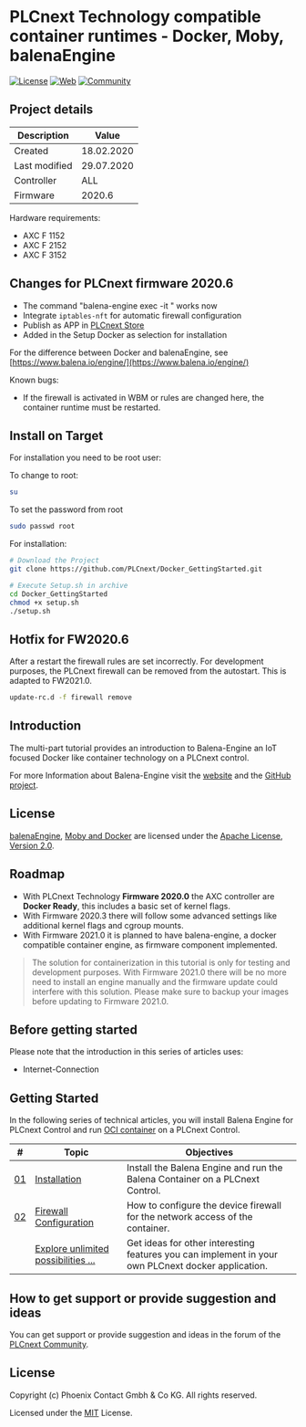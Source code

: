 # PLCnext Technology compatible container runtimes - Docker, Moby, balenaEngine

[![License](https://img.shields.io/badge/License-MIT-blue.svg)](LICENSE)
[![Web](https://img.shields.io/badge/PLCnext-Website-blue.svg)](https://www.phoenixcontact.com/plcnext)
[![Community](https://img.shields.io/badge/PLCnext-Community-blue.svg)](https://www.plcnext-community.net)

## Project details

|Description   | Value      |
|--------------|------------|
|Created       | 18.02.2020 |
|Last modified | 29.07.2020 |
|Controller    | ALL        |
|Firmware      | 2020.6     |

Hardware requirements:

- AXC F 1152
- AXC F 2152
- AXC F 3152

## Changes for PLCnext firmware 2020.6

- The command "balena-engine exec -it <container> <execute>"  works now
- Integrate `iptables-nft` for automatic firewall configuration
- Publish as APP in [PLCnext Store](https://www.plcnextstore.com/)
- Added in the Setup Docker as selection for installation

For the difference between Docker and balenaEngine, see [https://www.balena.io/engine/](https://www.balena.io/engine/)

Known bugs:

- If the firewall is activated in WBM or rules are changed here, the container runtime must be restarted.

## Install on Target

For installation you need to be root user:

To change to root:

```sh
su
```

To set the password from root

```sh
sudo passwd root
```

For installation:

```sh
# Download the Project
git clone https://github.com/PLCnext/Docker_GettingStarted.git

# Execute Setup.sh in archive
cd Docker_GettingStarted
chmod +x setup.sh
./setup.sh
```

## Hotfix for FW2020.6

After a restart the firewall rules are set incorrectly. For development purposes, the PLCnext firewall can be removed from the autostart. This is adapted to FW2021.0. 

```sh
update-rc.d -f firewall remove
```

## Introduction

The multi-part tutorial provides an introduction to Balena-Engine an IoT focused Docker like container technology on a PLCnext control.

For more Information about Balena-Engine visit the [website](https://www.balena.io/engine/) and the [GitHub project](https://github.com/balena-os/balena-engine).

## License

[balenaEngine](https://github.com/balena-os/balena-engine/blob/master/README.md), [Moby and Docker](https://github.com/moby/moby/blob/master/README.md) are licensed under the [Apache License, Version 2.0](https://www.apache.org/licenses/LICENSE-2.0).

## Roadmap

- With PLCnext Technology **Firmware 2020.0** the AXC controller are **Docker Ready**, this includes a basic set of kernel flags.
- With Firmware 2020.3 there will follow some advanced settings like additional kernel flags and cgroup mounts.
- With Firmware 2021.0 it is planned to have balena-engine, a docker compatible container engine, as firmware component implemented.

> The solution for containerization in this tutorial is only for testing and development purposes.
> With Firmware 2021.0 there will be no more need to install an engine manually and the firmware
> update could interfere with this solution. Please make sure to backup your images before updating to Firmware 2021.0.

## Before getting started

Please note that the introduction in this series of articles uses:

- Internet-Connection

## Getting Started

In the following series of technical articles, you will install Balena Engine for PLCnext Control and run [OCI container](https://www.opencontainers.org/) on a PLCnext Control.

|\#| Topic | Objectives |
| --- | ------ | ------ |
|[01](getting-started/Part-01/README.md)| [Installation](getting-started/Part-01/README.md)| Install the Balena Engine and run the Balena Container on a PLCnext Control.|
|[02](getting-started/Part-02/README.md)| [Firewall Configuration](getting-started/Part-02/README.md)| How to configure the device firewall for the network access of the container.|
|| [Explore unlimited possibilities ...](getting-started/Part-99/README.md)| Get ideas for other interesting features you can implement in your own PLCnext docker application.|

## How to get support or provide suggestion and ideas

You can get support or provide suggestion and ideas in the forum of the [PLCnext Community](www.plcnext-community.net).

## License

Copyright (c) Phoenix Contact Gmbh & Co KG. All rights reserved.

Licensed under the [MIT](LICENSE) License.
